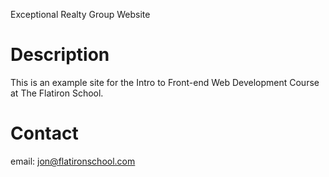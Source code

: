 Exceptional Realty Group Website


# Description

This is an example site for the Intro to Front-end Web Development Course at The Flatiron School.

# Contact

email: jon@flatironschool.com